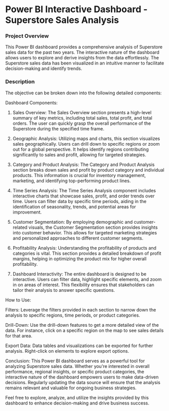 # Power BI Interactive Dashboard - Superstore Sales Analysis

### Project Overview

This Power BI dashboard provides a comprehensive analysis of Superstore sales data for the past two years. The interactive nature of the dashboard allows users to explore and derive insights from the data effortlessly. The Superstore sales data has been visualized in an intuitive manner to facilitate decision-making and identify trends.

### Description

The objective can be broken down into the following detailed components:

Dashboard Components:
1. Sales Overview:
The Sales Overview section presents a high-level summary of key metrics, including total sales, total profit, and total orders. The user can quickly grasp the overall performance of the Superstore during the specified time frame.

2. Geographic Analysis:
Utilizing maps and charts, this section visualizes sales geographically. Users can drill down to specific regions or zoom out for a global perspective. It helps identify regions contributing significantly to sales and profit, allowing for targeted strategies.

3. Category and Product Analysis:
The Category and Product Analysis section breaks down sales and profit by product category and individual products. This information is crucial for inventory management, marketing, and identifying top-performing product lines.

4. Time Series Analysis:
The Time Series Analysis component includes interactive charts that showcase sales, profit, and order trends over time. Users can filter data by specific time periods, aiding in the identification of seasonality, trends, and potential areas for improvement.

5. Customer Segmentation:
By employing demographic and customer-related visuals, the Customer Segmentation section provides insights into customer behavior. This allows for targeted marketing strategies and personalized approaches to different customer segments.

6. Profitability Analysis:
Understanding the profitability of products and categories is vital. This section provides a detailed breakdown of profit margins, helping in optimizing the product mix for higher overall profitability.

7. Dashboard Interactivity:
The entire dashboard is designed to be interactive. Users can filter data, highlight specific elements, and zoom in on areas of interest. This flexibility ensures that stakeholders can tailor their analysis to answer specific questions.

How to Use:

Filters:
Leverage the filters provided in each section to narrow down the analysis to specific regions, time periods, or product categories.

Drill-Down:
Use the drill-down features to get a more detailed view of the data. For instance, click on a specific region on the map to see sales details for that area.

Export Data:
Data tables and visualizations can be exported for further analysis. Right-click on elements to explore export options.

Conclusion:
This Power BI dashboard serves as a powerful tool for analyzing Superstore sales data. Whether you're interested in overall performance, regional insights, or specific product categories, the interactive nature of the dashboard empowers users to make data-driven decisions. Regularly updating the data source will ensure that the analysis remains relevant and valuable for ongoing business strategies.

Feel free to explore, analyze, and utilize the insights provided by this dashboard to enhance decision-making and drive business success.






